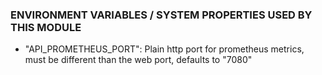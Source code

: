 
### ENVIRONMENT VARIABLES / SYSTEM PROPERTIES USED BY THIS MODULE

- "API_PROMETHEUS_PORT": Plain http port for prometheus metrics, must be different than the web port, defaults to "7080"
